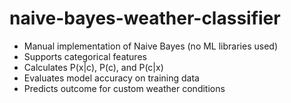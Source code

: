 # naive-bayes-weather-classifier
- Manual implementation of Naive Bayes (no ML libraries used)
- Supports categorical features
- Calculates P(x|c), P(c), and P(c|x)
- Evaluates model accuracy on training data
- Predicts outcome for custom weather conditions
